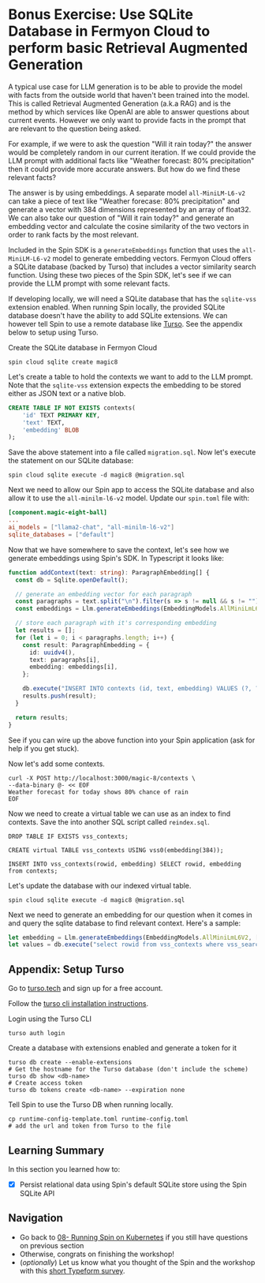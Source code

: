 # Bonus Exercise: Use SQLite Database in Fermyon Cloud to perform basic Retrieval Augmented Generation

A typical use case for LLM generation is to be able to provide the model with facts from the outside world that haven't been trained into the model. This is called Retrieval Augmented Generation (a.k.a RAG) and is the method by which services like OpenAI are able to answer questions about current events. However we only want to provide facts in the prompt that are relevant to the question being asked. 

For example, if we were to ask the question "Will it rain today?" the answer would be completely random in our current iteration. If we could provide the LLM prompt with additional facts like "Weather forecast: 80% precipitation" then it could provide more accurate answers. But how do we find these relevant facts? 

The answer is by using embeddings. A separate model `all-MiniLM-L6-v2` can take a piece of text like "Weather forecase: 80% precipitation" and generate a vector with 384 dimensions represented by an array of float32. We can also take our question of "Will it rain today?" and generate an embedding vector and calculate the cosine similarity of the two vectors in order to rank facts by the most relevant.

Included in the Spin SDK is a `generateEmbeddings` function that uses the `all-MiniLM-L6-v2` model to generate embedding vectors. Fermyon Cloud offers a SQLite database (backed by Turso) that includes a vector similarity search function. Using these two pieces of the Spin SDK, let's see if we can provide the LLM prompt with some relevant facts.

If developing locally, we will need a SQLite database that has the `sqlite-vss` extension enabled. When running Spin locally, the provided SQLite database doesn't have the ability to add SQLite extensions. We can however tell Spin to use a remote database like [Turso](https://turso.tech/). See the appendix below to setup using Turso.

Create the SQLite database in Fermyon Cloud

```shell
spin cloud sqlite create magic8
```

Let's create a table to hold the contexts we want to add to the LLM prompt. Note that the `sqlite-vss` extension expects the embedding to be stored either as JSON text or a native blob.

```sql
CREATE TABLE IF NOT EXISTS contexts(
    'id' TEXT PRIMARY KEY,
    'text' TEXT,
    'embedding' BLOB
);
```

Save the above statement into a file called `migration.sql`. Now let's execute the statement on our SQLite database:

```shell
spin cloud sqlite execute -d magic8 @migration.sql
```

Next we need to allow our Spin app to access the SQLite database and also allow it to use the `all-minilm-l6-v2` model. Update our `spin.toml` file with:

```toml
[component.magic-eight-ball]
...
ai_models = ["llama2-chat", "all-minilm-l6-v2"]
sqlite_databases = ["default"]
```

Now that we have somewhere to save the context, let's see how we generate embeddings using Spin's SDK. In Typescript it looks like:

```typescript
function addContext(text: string): ParagraphEmbedding[] {
  const db = Sqlite.openDefault();

  // generate an embedding vector for each paragraph
  const paragraphs = text.split("\n").filter(s => s != null && s != "");
  const embeddings = Llm.generateEmbeddings(EmbeddingModels.AllMiniLmL6V2, paragraphs).embeddings;

  // store each paragraph with it's corresponding embedding
  let results = [];
  for (let i = 0; i < paragraphs.length; i++) {
    const result: ParagraphEmbedding = {
      id: uuidv4(),
      text: paragraphs[i],
      embedding: embeddings[i],
    };

    db.execute("INSERT INTO contexts (id, text, embedding) VALUES (?, ?, ?) ", [result.id, result.text, JSON.stringify(result.embedding)]);
    results.push(result);
  }

  return results;
}
```

See if you can wire up the above function into your Spin application (ask for help if you get stuck).

Now let's add some contexts.

```shell
curl -X POST http://localhost:3000/magic-8/contexts \
--data-binary @- << EOF
Weather forecast for today shows 80% chance of rain
EOF
```

Now we need to create a virtual table we can use as an index to find contexts. Save the into another SQL script called `reindex.sql`.

```
DROP TABLE IF EXISTS vss_contexts;

CREATE virtual TABLE vss_contexts USING vss0(embedding(384));

INSERT INTO vss_contexts(rowid, embedding) SELECT rowid, embedding from contexts;
```

Let's update the database with our indexed virtual table.

```shell
spin cloud sqlite execute -d magic8 @migration.sql
```

Next we need to generate an embedding for our question when it comes in and query the sqlite database to find relevant context. Here's a sample:

```typescript
let embedding = Llm.generateEmbeddings(EmbeddingModels.AllMiniLmL6V2, [question]).embeddings[0]
let values = db.execute("select rowid from vss_contexts where vss_search(embedding, ?) limit 6;", [JSON.stringify(embedding)])
```

## Appendix: Setup Turso

Go to [turso.tech](https://turso.tech/) and sign up for a free account. 

Follow the [turso cli installation instructions](https://docs.turso.tech/cli/installation).

Login using the Turso CLI

```shell
turso auth login
```

Create a database with extensions enabled and generate a token for it

```shell
turso db create --enable-extensions
# Get the hostname for the Turso database (don't include the scheme)
turso db show <db-name>
# Create access token
turso db tokens create <db-name> --expiration none
```

Tell Spin to use the Turso DB when running locally.

```shell
cp runtime-config-template.toml runtime-config.toml
# add the url and token from Turso to the file
```

## Learning Summary

In this section you learned how to:

- [x] Persist relational data using Spin's default SQLite store using the Spin SQLite API

## Navigation

- Go back to [08- Running Spin on Kubernetes](08-kubernetes.md) if you still have questions on previous section
- Otherwise, congrats on finishing the workshop!
- (_optionally_) Let us know what you thought of the Spin and the workshop with this [short Typeform survey](https://fibsu0jcu2g.typeform.com/to/RK08OLSy#hubspot_utk=xxxxx&hubspot_page_name=xxxxx&hubspot_page_url=xxxxx).
